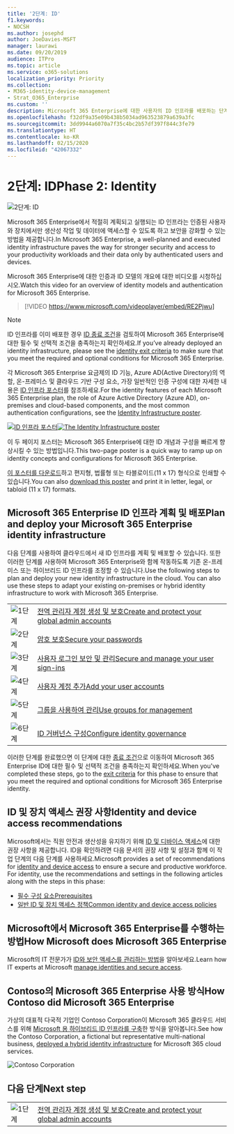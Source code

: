 ```yaml
---
title: '2단계: ID'
f1.keywords:
- NOCSH
ms.author: josephd
author: JoeDavies-MSFT
manager: laurawi
ms.date: 09/20/2019
audience: ITPro
ms.topic: article
ms.service: o365-solutions
localization_priority: Priority
ms.collection:
- M365-identity-device-management
- Strat_O365_Enterprise
ms.custom: ''
description: Microsoft 365 Enterprise에 대한 사용자의 ID 인프라를 배포하는 단계입니다.
ms.openlocfilehash: f32df9a35e09b438b5034ad963523879a639a3fc
ms.sourcegitcommit: 3dd9944a6070a7f35c4bc2b57df397f844c3fe79
ms.translationtype: HT
ms.contentlocale: ko-KR
ms.lasthandoff: 02/15/2020
ms.locfileid: "42067332"
---
```

# <a name="phase-2-identity"></a><span data-ttu-id="b9e45-103">2단계: ID</span><span class="sxs-lookup"><span data-stu-id="b9e45-103">Phase 2: Identity</span></span>

![2단계: ID](../media/deploy-foundation-infrastructure/identity_icon.png)

<span data-ttu-id="b9e45-105">Microsoft 365 Enterprise에서 적절히 계획되고 실행되는 ID 인프라는 인증된 사용자와 장치에서만 생산성 작업 및 데이터에 액세스할 수 있도록 하고 보안을 강화할 수 있는 방법을 제공합니다.</span><span class="sxs-lookup"><span data-stu-id="b9e45-105">In Microsoft 365 Enterprise, a well-planned and executed identity infrastructure paves the way for stronger security and access to your productivity workloads and their data only by authenticated users and devices.</span></span>

<span data-ttu-id="b9e45-106">Microsoft 365 Enterprise에 대한 인증과 ID 모델의 개요에 대한 비디오를 시청하십시오.</span><span class="sxs-lookup"><span data-stu-id="b9e45-106">Watch this video for an overview of identity models and authentication for Microsoft 365 Enterprise.</span></span>

<span data-ttu-id="b9e45-107"><p> </p></span><span class="sxs-lookup"><span data-stu-id="b9e45-107"><p> </p></span></span>

> [!VIDEO https://www.microsoft.com/videoplayer/embed/RE2Pjwu]

>[!Note]
><span data-ttu-id="b9e45-108">ID 인프라를 이미 배포한 경우 [ID 종료 조건](identity-exit-criteria.md)을 검토하여 Microsoft 365 Enterprise에 대한 필수 및 선택적 조건을 충족하는지 확인하세요.</span><span class="sxs-lookup"><span data-stu-id="b9e45-108">If you’ve already deployed an identity infrastructure, please see the [identity exit criteria](identity-exit-criteria.md) to make sure that you meet the required and optional conditions for Microsoft 365 Enterprise.</span></span>
>

<span data-ttu-id="b9e45-109">각 Microsoft 365 Enterprise 요금제의 ID 기능, Azure AD(Active Directory)의 역할, 온-프레미스 및 클라우드 기반 구성 요소, 가장 일반적인 인증 구성에 대한 자세한 내용은 [ID 인프라 포스터](../media/identity-infrastructure/M365E-ID-Infra.pdf)를 참조하세요.</span><span class="sxs-lookup"><span data-stu-id="b9e45-109">For the identity features of each Microsoft 365 Enterprise plan, the role of Azure Active Directory (Azure AD), on-premises and cloud-based components, and the most common authentication configurations, see the [Identity Infrastructure poster](../media/identity-infrastructure/M365E-ID-Infra.pdf).</span></span>

<span data-ttu-id="b9e45-110">[![ID 인프라 포스터](../media/identity-infrastructure/m365e-identity-arch-poster.png)](../media/identity-infrastructure/M365E-ID-Infra.pdf)</span><span class="sxs-lookup"><span data-stu-id="b9e45-110">[![The Identity Infrastructure poster](../media/identity-infrastructure/m365e-identity-arch-poster.png)](../media/identity-infrastructure/M365E-ID-Infra.pdf)</span></span>

<span data-ttu-id="b9e45-111">이 두 페이지 포스터는 Microsoft 365 Enterprise에 대한 ID 개념과 구성을 빠르게 향상시킬 수 있는 방법입니다.</span><span class="sxs-lookup"><span data-stu-id="b9e45-111">This two-page poster is a quick way to ramp up on identity concepts and configurations for Microsoft 365 Enterprise.</span></span>

<span data-ttu-id="b9e45-112">[이 포스터를 다운로드](https://github.com/MicrosoftDocs/microsoft-365-docs/raw/public/microsoft-365/enterprise/media/identity-infrastructure/M365E-ID-Infra.pdf)하고 편지형, 법률형 또는 타블로이드(11 x 17) 형식으로 인쇄할 수 있습니다.</span><span class="sxs-lookup"><span data-stu-id="b9e45-112">You can also [download this poster](https://github.com/MicrosoftDocs/microsoft-365-docs/raw/public/microsoft-365/enterprise/media/identity-infrastructure/M365E-ID-Infra.pdf) and print it in letter, legal, or tabloid (11 x 17) formats.</span></span>

## <a name="plan-and-deploy-your-microsoft-365-enterprise-identity-infrastructure"></a><span data-ttu-id="b9e45-113">Microsoft 365 Enterprise ID 인프라 계획 및 배포</span><span class="sxs-lookup"><span data-stu-id="b9e45-113">Plan and deploy your Microsoft 365 Enterprise identity infrastructure</span></span> 

<span data-ttu-id="b9e45-p101">다음 단계를 사용하여 클라우드에서 새 ID 인프라를 계획 및 배포할 수 있습니다. 또한 이러한 단계를 사용하여 Microsoft 365 Enterprise와 함께 작동하도록 기존 온-프레미스 또는 하이브리드 ID 인프라를 조정할 수 있습니다.</span><span class="sxs-lookup"><span data-stu-id="b9e45-p101">Use the following steps to plan and deploy your new identity infrastructure in the cloud. You can also use these steps to adapt your existing on-premises or hybrid identity infrastructure to work with Microsoft 365 Enterprise.</span></span> 

|||
|:-------|:-----|
|![1단계](../media/stepnumbers/Step1.png)| [<span data-ttu-id="b9e45-117">전역 관리자 계정 생성 및 보호</span><span class="sxs-lookup"><span data-stu-id="b9e45-117">Create and protect your global admin accounts</span></span>](identity-create-protect-global-admins.md) |
|![2단계](../media/stepnumbers/Step2.png)| [<span data-ttu-id="b9e45-119">암호 보호</span><span class="sxs-lookup"><span data-stu-id="b9e45-119">Secure your passwords</span></span>](identity-secure-your-passwords.md) |
|![3단계](../media/stepnumbers/Step3.png)| [<span data-ttu-id="b9e45-121">사용자 로그인 보안 및 관리</span><span class="sxs-lookup"><span data-stu-id="b9e45-121">Secure and manage your user sign-ins</span></span>](identity-secure-user-sign-ins.md) |
|![4단계](../media/stepnumbers/Step4.png)| [<span data-ttu-id="b9e45-123">사용자 계정 추가</span><span class="sxs-lookup"><span data-stu-id="b9e45-123">Add your user accounts</span></span>](identity-add-user-accounts.md) |
|![5단계](../media/stepnumbers/Step5.png)| [<span data-ttu-id="b9e45-125">그룹을 사용하여 관리</span><span class="sxs-lookup"><span data-stu-id="b9e45-125">Use groups for management</span></span>](identity-use-group-management.md) |
|![6단계](../media/stepnumbers/Step6.png)| [<span data-ttu-id="b9e45-127">ID 거버넌스 구성</span><span class="sxs-lookup"><span data-stu-id="b9e45-127">Configure identity governance</span></span>](identity-configure-identity-governance.md) |

<span data-ttu-id="b9e45-128">이러한 단계를 완료했으면 이 단계에 대한 [종료 조건](identity-exit-criteria.md)으로 이동하여 Microsoft 365 Enterprise ID에 대한 필수 및 선택적 조건을 충족하는지 확인하세요.</span><span class="sxs-lookup"><span data-stu-id="b9e45-128">When you've completed these steps, go to the [exit criteria](identity-exit-criteria.md) for this phase to ensure that you meet the required and optional conditions for Microsoft 365 Enterprise identity.</span></span>

## <a name="identity-and-device-access-recommendations"></a><span data-ttu-id="b9e45-129">ID 및 장치 액세스 권장 사항</span><span class="sxs-lookup"><span data-stu-id="b9e45-129">Identity and device access recommendations</span></span>

<span data-ttu-id="b9e45-p102">Microsoft에서는 직원 안전과 생산성을 유지하기 위해 [ID 및 디바이스 액세스](microsoft-365-policies-configurations.md)에 대한 권장 사항을 제공합니다. ID을 확인하려면 다음 문서의 권장 사항 및 설정과 함께 이 작업 단계의 다음 단계를 사용하세요.</span><span class="sxs-lookup"><span data-stu-id="b9e45-p102">Microsoft provides a set of recommendations for [identity and device access](microsoft-365-policies-configurations.md) to ensure a secure and productive workforce. For identity, use the recommendations and settings in the following articles along with the steps in this phase:</span></span>

- [<span data-ttu-id="b9e45-132">필수 구성 요소</span><span class="sxs-lookup"><span data-stu-id="b9e45-132">Prerequisites</span></span>](identity-access-prerequisites.md)
- [<span data-ttu-id="b9e45-133">일반 ID 및 장치 액세스 정책</span><span class="sxs-lookup"><span data-stu-id="b9e45-133">Common identity and device access policies</span></span>](identity-access-policies.md)

## <a name="how-microsoft-does-microsoft-365-enterprise"></a><span data-ttu-id="b9e45-134">Microsoft에서 Microsoft 365 Enterprise를 수행하는 방법</span><span class="sxs-lookup"><span data-stu-id="b9e45-134">How Microsoft does Microsoft 365 Enterprise</span></span>

<span data-ttu-id="b9e45-135">Microsoft의 IT 전문가가 [ID와 보안 액세스를 관리하는 방법](https://www.microsoft.com/itshowcase/deploying-and-managing-microsoft-365#primaryR5)을 알아보세요.</span><span class="sxs-lookup"><span data-stu-id="b9e45-135">Learn how IT experts at Microsoft [manage identities and secure access](https://www.microsoft.com/itshowcase/deploying-and-managing-microsoft-365#primaryR5).</span></span>

## <a name="how-contoso-did-microsoft-365-enterprise"></a><span data-ttu-id="b9e45-136">Contoso의 Microsoft 365 Enterprise 사용 방식</span><span class="sxs-lookup"><span data-stu-id="b9e45-136">How Contoso did Microsoft 365 Enterprise</span></span>

<span data-ttu-id="b9e45-137">가상의 대표적 다국적 기업인 Contoso Corporation이 Microsoft 365 클라우드 서비스를 위해 [Microsoft 용 하이브리드 ID 인프라를 구축](contoso-identity.md)한 방식을 알아봅니다.</span><span class="sxs-lookup"><span data-stu-id="b9e45-137">See how the Contoso Corporation, a fictional but representative multi-national business, [deployed a hybrid identity infrastructure](contoso-identity.md) for Microsoft 365 cloud services.</span></span>

![Contoso Corporation](../media/contoso-overview/contoso-icon.png)


## <a name="next-step"></a><span data-ttu-id="b9e45-139">다음 단계</span><span class="sxs-lookup"><span data-stu-id="b9e45-139">Next step</span></span>

|||
|:-------|:-----|
|![1단계](../media/stepnumbers/Step1.png)| [<span data-ttu-id="b9e45-141">전역 관리자 계정 생성 및 보호</span><span class="sxs-lookup"><span data-stu-id="b9e45-141">Create and protect your global admin accounts</span></span>](identity-create-protect-global-admins.md) |
